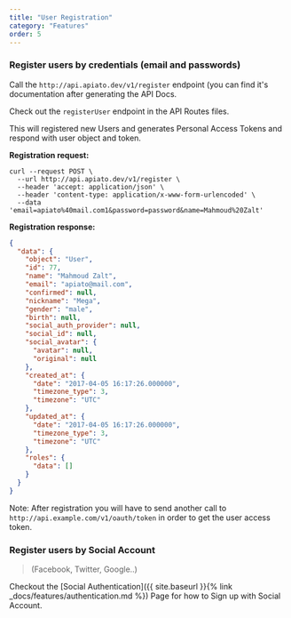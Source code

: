 ```yaml
---
title: "User Registration"
category: "Features"
order: 5
---
```


### Register users by credentials (email and passwords)

Call the `http://api.apiato.dev/v1/register` endpoint (you can find it's documentation after generating the API Docs.

Check out the `registerUser` endpoint in the API Routes files.

This will registered new Users and generates Personal Access Tokens and respond with user object and token.


**Registration request:**

```http
curl --request POST \
  --url http://api.apiato.dev/v1/register \
  --header 'accept: application/json' \
  --header 'content-type: application/x-www-form-urlencoded' \
  --data 'email=apiato%40mail.com1&password=password&name=Mahmoud%20Zalt'
```

**Registration response:**

```json
{
  "data": {
    "object": "User",
    "id": 77,
    "name": "Mahmoud Zalt",
    "email": "apiato@mail.com",
    "confirmed": null,
    "nickname": "Mega",
    "gender": "male",
    "birth": null,
    "social_auth_provider": null,
    "social_id": null,
    "social_avatar": {
      "avatar": null,
      "original": null
    },
    "created_at": {
      "date": "2017-04-05 16:17:26.000000",
      "timezone_type": 3,
      "timezone": "UTC"
    },
    "updated_at": {
      "date": "2017-04-05 16:17:26.000000",
      "timezone_type": 3,
      "timezone": "UTC"
    },
    "roles": {
      "data": []
    }
  }
}
```

Note: After registration you will have to send another call to `http://api.example.com/v1/oauth/token` in order to get the user access token.


### Register users by Social Account

> (Facebook, Twitter, Google..)

Checkout the [Social Authentication]({{ site.baseurl }}{% link _docs/features/authentication.md %}) Page for how to Sign up with Social Account.
